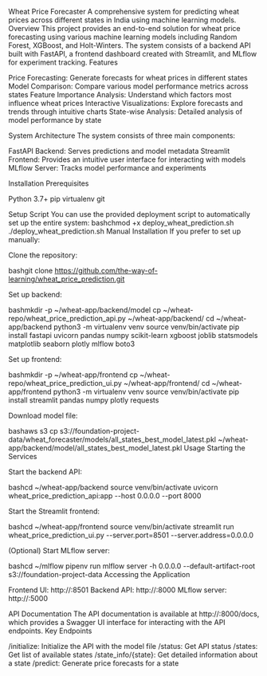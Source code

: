 Wheat Price Forecaster
A comprehensive system for predicting wheat prices across different states in India using machine learning models.
Overview
This project provides an end-to-end solution for wheat price forecasting using various machine learning models including Random Forest, XGBoost, and Holt-Winters. The system consists of a backend API built with FastAPI, a frontend dashboard created with Streamlit, and MLflow for experiment tracking.
Features

Price Forecasting: Generate forecasts for wheat prices in different states
Model Comparison: Compare various model performance metrics across states
Feature Importance Analysis: Understand which factors most influence wheat prices
Interactive Visualizations: Explore forecasts and trends through intuitive charts
State-wise Analysis: Detailed analysis of model performance by state

System Architecture
The system consists of three main components:

FastAPI Backend: Serves predictions and model metadata
Streamlit Frontend: Provides an intuitive user interface for interacting with models
MLflow Server: Tracks model performance and experiments

Installation
Prerequisites

Python 3.7+
pip
virtualenv
git

Setup Script
You can use the provided deployment script to automatically set up the entire system:
bashchmod +x deploy_wheat_prediction.sh
./deploy_wheat_prediction.sh
Manual Installation
If you prefer to set up manually:

Clone the repository:

bashgit clone https://github.com/the-way-of-learning/wheat_price_prediction.git

Set up backend:

bashmkdir -p ~/wheat-app/backend/model
cp ~/wheat-repo/wheat_price_prediction_api.py ~/wheat-app/backend/
cd ~/wheat-app/backend
python3 -m virtualenv venv
source venv/bin/activate
pip install fastapi uvicorn pandas numpy scikit-learn xgboost joblib statsmodels matplotlib seaborn plotly mlflow boto3

Set up frontend:

bashmkdir -p ~/wheat-app/frontend
cp ~/wheat-repo/wheat_price_prediction_ui.py ~/wheat-app/frontend/
cd ~/wheat-app/frontend
python3 -m virtualenv venv
source venv/bin/activate
pip install streamlit pandas numpy plotly requests

Download model file:

bashaws s3 cp s3://foundation-project-data/wheat_forecaster/models/all_states_best_model_latest.pkl ~/wheat-app/backend/model/all_states_best_model_latest.pkl
Usage
Starting the Services

Start the backend API:

bashcd ~/wheat-app/backend
source venv/bin/activate
uvicorn wheat_price_prediction_api:app --host 0.0.0.0 --port 8000

Start the Streamlit frontend:

bashcd ~/wheat-app/frontend
source venv/bin/activate
streamlit run wheat_price_prediction_ui.py --server.port=8501 --server.address=0.0.0.0

(Optional) Start MLflow server:

bashcd ~/mlflow
pipenv run mlflow server -h 0.0.0.0 --default-artifact-root s3://foundation-project-data
Accessing the Application

Frontend UI: http://<your-server-ip>:8501
Backend API: http://<your-server-ip>:8000
MLflow server: http://<your-server-ip>:5000

API Documentation
The API documentation is available at http://<your-server-ip>:8000/docs, which provides a Swagger UI interface for interacting with the API endpoints.
Key Endpoints

/initialize: Initialize the API with the model file
/status: Get API status
/states: Get list of available states
/state_info/{state}: Get detailed information about a state
/predict: Generate price forecasts for a state
